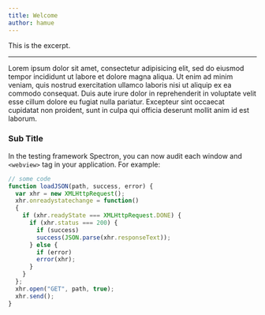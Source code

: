 ```yaml
---
title: Welcome
author: hamue
---
```


This is the excerpt.

---

Lorem ipsum dolor sit amet, consectetur adipisicing elit, sed do eiusmod tempor incididunt ut labore et dolore magna aliqua. Ut enim ad minim veniam, quis nostrud exercitation ullamco laboris nisi ut aliquip ex ea commodo consequat. Duis aute irure dolor in reprehenderit in voluptate velit esse cillum dolore eu fugiat nulla pariatur. Excepteur sint occaecat cupidatat non proident, sunt in culpa qui officia deserunt mollit anim id est laborum.

### Sub Title

In the testing framework Spectron, you can now audit each window and `<webview>` tag in your application. For example:

```javascript
// some code
function loadJSON(path, success, error) {
  var xhr = new XMLHttpRequest();
  xhr.onreadystatechange = function()
  {
    if (xhr.readyState === XMLHttpRequest.DONE) {
      if (xhr.status === 200) {
        if (success)
        success(JSON.parse(xhr.responseText));
      } else {
        if (error)
        error(xhr);
      }
    }
  };
  xhr.open("GET", path, true);
  xhr.send();
}
```
